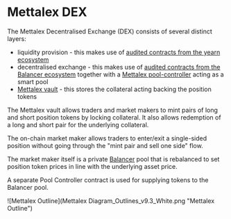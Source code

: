 # Mettalex DEX
The Mettalex Decentralised Exchange (DEX) consists of several distinct layers:

* liquidity provision - this makes use of [audited contracts from the yearn ecosystem](https://github.com/iearn-finance/yearn-audits)
* decentralised exchange - this makes use of [audited contracts from the Balancer ecosystem](https://docs.balancer.finance/protocol/security/audits) together with a [Mettalex pool-controller](on-chain/pool-controller/contracts/StrategyBalancerMettalexV2.sol) acting as a smart pool
* [Mettalex vault](on-chain/mettalex-vault/README.md) - this stores the collateral acting backing the position tokens 

The Mettalex vault allows traders and market makers to mint pairs of long and short position tokens by locking collateral.  It also allows redemption of a long and short pair for the underlying collateral.

The on-chain market maker allows traders to enter/exit a single-sided position without going through
the "mint pair and sell one side" flow.

The market maker itself is a private [Balancer](https://github.com/balancer-labs/balancer-core.git) pool
that is rebalanced to set position token prices in line with the underlying asset price.

A separate Pool Controller contract is used for supplying tokens to the Balancer pool.

![Mettalex Outline](Mettalex Diagram_Outlines_v9.3_White.png "Mettalex Outline")
